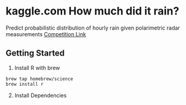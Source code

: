 # kaggle.com **How much did it rain?**
Predict probabilistic distribution of hourly rain given polarimetric radar measurements
[Competition Link](http://www.kaggle.com/c/how-much-did-it-rain)

## Getting Started
1. Install R with brew

  ```shell
  brew tap homebrew/science
  brew install r
  ```

2. Install Dependencies

  ```R

  ```
